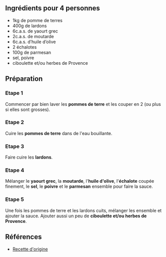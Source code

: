 ## Ingrédients pour 4 personnes

- 1kg de pomme de terres
- 400g de lardons
- 6c.a.s. de yaourt grec
- 2c.a.s. de moutarde
- 6c.a.s. d’huile d’olive
- 2 échalotes
- 100g de parmesan
- sel, poivre
- ciboulette et/ou herbes de Provence

## Préparation

### Etape 1

Commencer par bien laver les **pommes de terre** et les couper en 2 (ou plus si elles sont grosses).

### Etape 2

Cuire les **pommes de terre** dans de l'eau bouillante.

### Etape 3

Faire cuire les **lardons**.

### Etape 4

Mélanger le **yaourt grec**, la **moutarde**, l'**huile d'olive**, l'**échalote** coupée finement, le **sel**, le **poivre** et le **parmesan** ensemble pour faire la sauce.

### Etape 5

Une fois les pommes de terre et les lardons cuits, mélanger les ensemble et ajouter la sauce. Ajouter aussi un peu de **ciboulette et/ou herbes de Provence**.

## Références

- [Recette d'origine](https://www.instagram.com/p/C8pUAspCWDJ/)
